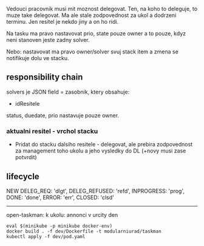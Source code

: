 
Vedouci pracovnik musi mit moznost delegovat.
Ten, na koho to deleguje, to muze take delegovat. 
Ma ale stale zodpovednost za ukol a dodrzeni terminu.
Jen resitel je nekdo jiny a on ho ridi.

Na tasku ma pravo nastavovat prio, state pouze owner a to pouze,
kdyz neni stanoven jeste zadny solver.

Nebo: nastavovat ma pravo owner/solver svuj stack item 
a zmena se notifikuje dolu ve stacku.

## responsibility chain

solvers je JSON field = zasobnik, ktery obsahuje:
- idResitele

status, duedate, prio nastavuje pouze owner.

### aktualni resitel - vrchol stacku
- Pridat do stacku dalsiho resitele - delegovat, ale prebira zodpovednost 
za management toho ukolu a jeho vysledky do DL (+novy musi zase potvrdit)

## lifecycle

NEW
  DELEG_REQ: 'dlgt',
  DELEG_REFUSED: 'refd',
  INPROGRESS: 'prog',
  DONE: 'done',
  ERROR: 'err',
  CLOSED: 'clsd'

---

open-taskman: k ukolu: annonci v urcity den

```
eval $(minikube -p minikube docker-env)
docker build . -f dev/Dockerfile -t modularniurad/taskman
kubectl apply -f dev/pod.yaml
```